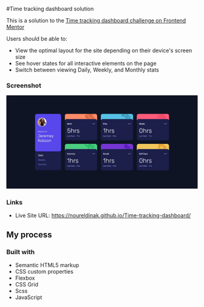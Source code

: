 #Time tracking dashboard solution

This is a solution to the [Time tracking dashboard challenge on Frontend Mentor](https://www.frontendmentor.io/challenges/time-tracking-dashboard-UIQ7167Jw)

Users should be able to:

- View the optimal layout for the site depending on their device's screen size
- See hover states for all interactive elements on the page
- Switch between viewing Daily, Weekly, and Monthly stats

### Screenshot

![](./Screenshot.jpg)


### Links

- Live Site URL: https://noureldinak.github.io/Time-tracking-dashboard/

## My process

### Built with

- Semantic HTML5 markup
- CSS custom properties
- Flexbox
- CSS Grid
- Scss
- JavaScript
